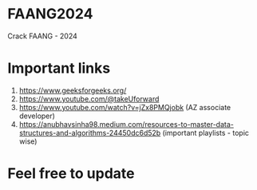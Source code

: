 # FAANG2024
Crack FAANG - 2024


# Important links
1. https://www.geeksforgeeks.org/
2. https://www.youtube.com/@takeUforward
3. https://www.youtube.com/watch?v=jZx8PMQjobk (AZ associate developer)
4. https://anubhavsinha98.medium.com/resources-to-master-data-structures-and-algorithms-24450dc6d52b (important playlists - topic wise)

# Feel free to update
